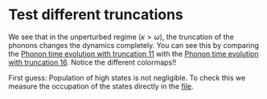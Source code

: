 # Test different truncations

We see that in the unperturbed regime ($\kappa>\omega$), the truncation of the phonons changes the dynamics completely.
You can see this by comparing the [Phonon time evolution with truncation 11](Phonon-density_11.png)
with the [Phonon time evolution with truncation 16](Phonon-density_16.png).
Notice the different colormaps!!

First guess: Population of high states is not negligible. To check this we measure the occupation of the states directly
in the [file](quick.h5).